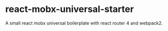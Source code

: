 # react-mobx-universal-starter
A small react mobx universal boilerplate with react router 4 and webpack2.
